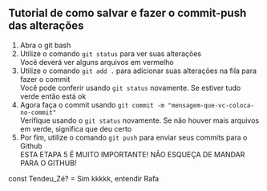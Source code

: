 ## Tutorial de como salvar e fazer o commit-push das alterações
   
1. Abra o git bash
2. Utilize o comando `git status` para ver suas alterações   
Você deverá ver alguns arquivos em vermelho   
3. Utilize o comando `git add .` para adicionar suas alterações na fila para fazer o commit   
Você pode conferir usando `git status` novamente. Se estiver tudo verde então está ok   
4. Agora faça o commit usando `git commit -m "mensagem-que-vc-coloca-no-commit"`   
Verifique usando o `git status` novamente. Se não houver mais arquivos em verde, significa que deu certo   
5. Por fim, utilize o comando `git push` para enviar seus commits para o Github   
ESTA ETAPA 5 É MUITO IMPORTANTE! NÃO ESQUEÇA DE MANDAR PARA O GITHUB!

const Tendeu_Zé? = Sim kkkkk, entendir Rafa
